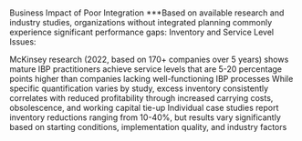#


Business Impact of Poor Integration
***Based on available research and industry studies, organizations without integrated planning commonly experience significant performance gaps:
Inventory and Service Level Issues:

McKinsey research (2022, based on 170+ companies over 5 years) shows mature IBP practitioners achieve service levels that are 5-20 percentage points higher than companies lacking well-functioning IBP processes
While specific quantification varies by study, excess inventory consistently correlates with reduced profitability through increased carrying costs, obsolescence, and working capital tie-up
Individual case studies report inventory reductions ranging from 10-40%, but results vary significantly based on starting conditions, implementation quality, and industry factors
